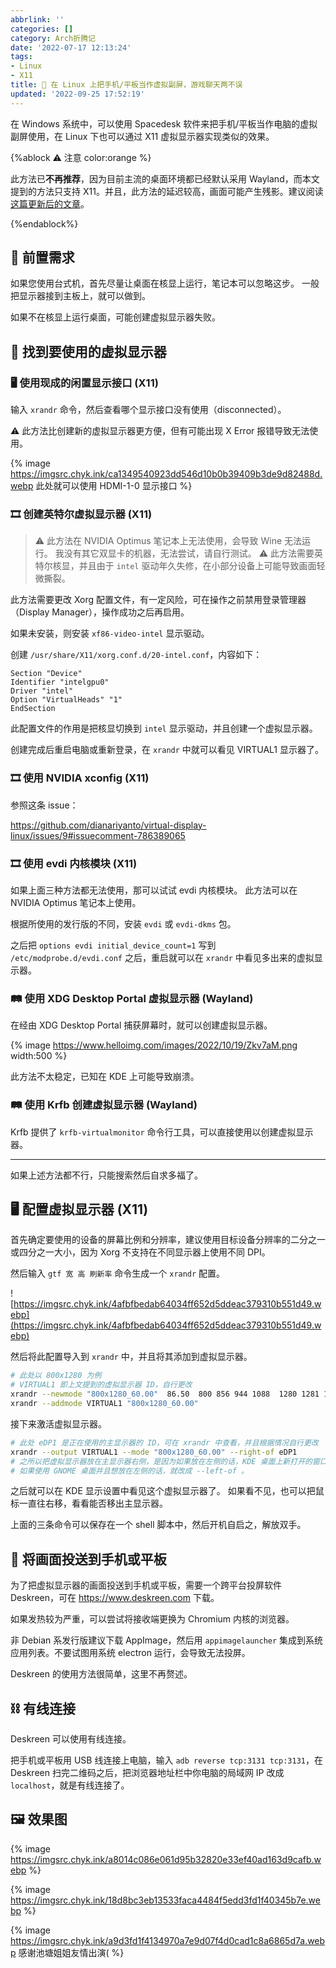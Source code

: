 ```yaml
---
abbrlink: ''
categories: []
category: Arch折腾记
date: '2022-07-17 12:13:24'
tags:
- Linux
- X11
title: 📲 在 Linux 上把手机/平板当作虚拟副屏，游戏聊天两不误
updated: '2022-09-25 17:52:19'
---
```


在 Windows 系统中，可以使用 Spacedesk 软件来把手机/平板当作电脑的虚拟副屏使用，在 Linux 下也可以通过 X11 虚拟显示器实现类似的效果。

<!--more-->

{%ablock ⚠️ 注意 color:orange %}

此方法已**不再推荐**，因为目前主流的桌面环境都已经默认采用 Wayland，而本文提到的方法只支持 X11。并且，此方法的延迟较高，画面可能产生残影。建议阅读[这篇更新后的文章](/2024/05/12/linux-virtual-display-sunshine/)。

{%endablock%}

## 🔩 前置需求

如果您使用台式机，首先尽量让桌面在核显上运行，笔记本可以忽略这步。
一般把显示器接到主板上，就可以做到。

如果不在核显上运行桌面，可能创建虚拟显示器失败。

## 🔌 找到要使用的虚拟显示器

### 🖥️ 使用现成的闲置显示接口 (X11)

输入 `xrandr` 命令，然后查看哪个显示接口没有使用（disconnected）。

⚠️ 此方法比创建新的虚拟显示器更方便，但有可能出现 X Error 报错导致无法使用。

{% image https://imgsrc.chyk.ink/ca1349540923dd546d10b0b39409b3de9d82488d.webp 此处就可以使用 HDMI-1-0 显示接口 %}

### 🎞️ 创建英特尔虚拟显示器 (X11)

> ⚠️ 此方法在 NVIDIA Optimus 笔记本上无法使用，会导致 Wine 无法运行。
> 我没有其它双显卡的机器，无法尝试，请自行测试。
> ⚠️ 此方法需要英特尔核显，并且由于 `intel` 驱动年久失修，在小部分设备上可能导致画面轻微撕裂。

此方法需要更改 Xorg 配置文件，有一定风险，可在操作之前禁用登录管理器（Display Manager），操作成功之后再启用。

如果未安装，则安装 `xf86-video-intel` 显示驱动。

创建 `/usr/share/X11/xorg.conf.d/20-intel.conf`，内容如下：

```
Section "Device"
Identifier "intelgpu0"
Driver "intel"
Option "VirtualHeads" "1"
EndSection
```

此配置文件的作用是把核显切换到 `intel` 显示驱动，并且创建一个虚拟显示器。

创建完成后重启电脑或重新登录，在 `xrandr` 中就可以看见 VIRTUAL1 显示器了。

### 🎞️ 使用 NVIDIA xconfig (X11)

参照这条 issue：

https://github.com/dianariyanto/virtual-display-linux/issues/9#issuecomment-786389065

### 🎞️ 使用 evdi 内核模块 (X11)

如果上面三种方法都无法使用，那可以试试 evdi 内核模块。
此方法可以在 NVIDIA Optimus 笔记本上使用。

根据所使用的发行版的不同，安装 `evdi` 或 `evdi-dkms` 包。

之后把 `options evdi initial_device_count=1` 写到 `/etc/modprobe.d/evdi.conf` 之后，重启就可以在 `xrandr` 中看见多出来的虚拟显示器。

### 🛤️ 使用 XDG Desktop Portal 虚拟显示器 (Wayland)

在经由 XDG Desktop Portal 捕获屏幕时，就可以创建虚拟显示器。

{% image https://www.helloimg.com/images/2022/10/19/Zkv7aM.png width:500 %}

此方法不太稳定，已知在 KDE 上可能导致崩溃。

### 🛤️ 使用 Krfb 创建虚拟显示器 (Wayland)

Krfb 提供了 `krfb-virtualmonitor` 命令行工具，可以直接使用以创建虚拟显示器。

---

如果上述方法都不行，只能搜索然后自求多福了。

## 🖥️ 配置虚拟显示器 (X11)

首先确定要使用的设备的屏幕比例和分辨率，建议使用目标设备分辨率的二分之一或四分之一大小，因为 Xorg 不支持在不同显示器上使用不同 DPI。

然后输入 `gtf 宽 高 刷新率` 命令生成一个 `xrandr` 配置。

![https://imgsrc.chyk.ink/4afbfbedab64034ff652d5ddeac379310b551d49.webp](https://imgsrc.chyk.ink/4afbfbedab64034ff652d5ddeac379310b551d49.webp)

然后将此配置导入到 `xrandr` 中，并且将其添加到虚拟显示器。

```bash
# 此处以 800x1280 为例
# VIRTUAL1 即上文提到的虚拟显示器 ID，自行更改
xrandr --newmode "800x1280_60.00"  86.50  800 856 944 1088  1280 1281 1284 1325  -HSync +Vsync
xrandr --addmode VIRTUAL1 "800x1280_60.00"
```

接下来激活虚拟显示器。

```bash
# 此处 eDP1 是正在使用的主显示器的 ID，可在 xrandr 中查看，并且根据情况自行更改
xrandr --output VIRTUAL1 --mode "800x1280_60.00" --right-of eDP1
# 之所以把虚拟显示器放在主显示器右侧，是因为如果放在左侧的话，KDE 桌面上新打开的窗口尺寸会变得很小。
# 如果使用 GNOME 桌面并且想放在左侧的话，就改成 --left-of 。
```

之后就可以在 KDE 显示设置中看见这个虚拟显示器了。
如果看不见，也可以把鼠标一直往右移，看看能否移出主显示器。

上面的三条命令可以保存在一个 shell 脚本中，然后开机自启之，解放双手。

## 📨 将画面投送到手机或平板

为了把虚拟显示器的画面投送到手机或平板，需要一个跨平台投屏软件 Deskreen，可在 https://www.deskreen.com 下载。

<!-- 为保证性能，接收端建议使用基于 Chromium 内核的浏览器，不建议火狐。 -->

如果发热较为严重，可以尝试将接收端更换为 Chromium 内核的浏览器。

非 Debian 系发行版建议下载 AppImage，然后用 `appimagelauncher` 集成到系统应用列表。不要试图用系统 electron 运行，会导致无法投屏。

Deskreen 的使用方法很简单，这里不再赘述。

## ⛓️ 有线连接

Deskreen 可以使用有线连接。

把手机或平板用 USB 线连接上电脑，输入 `adb reverse tcp:3131 tcp:3131`，在 Deskreen 扫完二维码之后，把浏览器地址栏中你电脑的局域网 IP 改成 `localhost`，就是有线连接了。

## 🖼️ 效果图

{% image https://imgsrc.chyk.ink/a8014c086e061d95b32820e33ef40ad163d9cafb.webp %}

{% image https://imgsrc.chyk.ink/18d8bc3eb13533faca4484f5edd3fd1f40345b7e.webp %}

{% image https://imgsrc.chyk.ink/a9d3fd1f4134970a7e9d07f4d0cad1c8a6865d7a.webp 感谢池塘姐姐友情出演( %}
